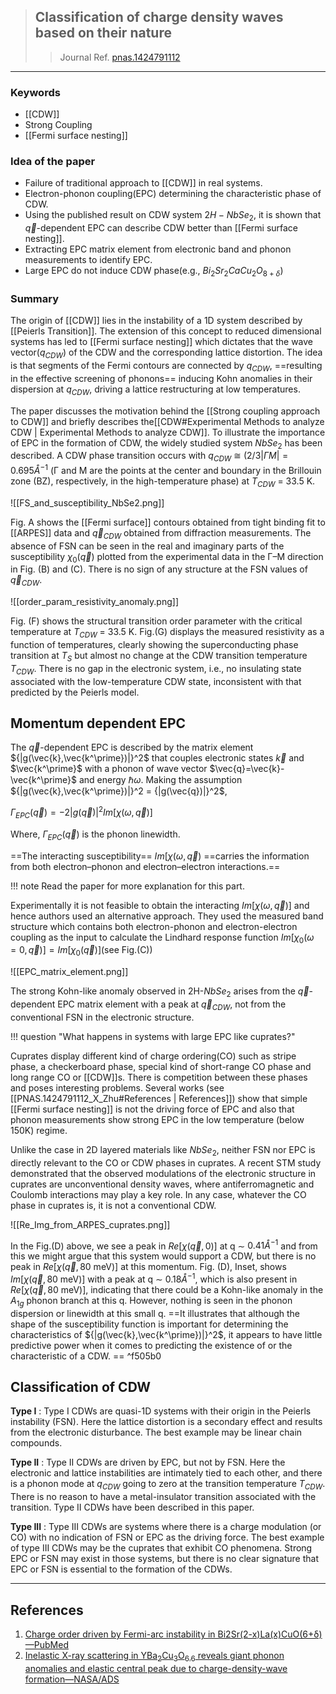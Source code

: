 > ## Classification of charge density waves based on their nature
>>Journal Ref. [pnas.1424791112](https://doi.org/10.1073/pnas.1424791112)
--- 

### Keywords 
- [[CDW]]
- Strong Coupling
- [[Fermi surface nesting]]

### Idea of the paper 
- Failure of traditional approach to [[CDW]] in real systems.
- Electron-phonon coupling(EPC) determining the characteristic phase of CDW.
- Using the published result on CDW system $2H-NbSe_2$, it is shown that $\vec{q}$-dependent EPC can describe CDW better than [[Fermi surface nesting]].
- Extracting EPC matrix element from electronic band and phonon measurements to identify EPC.
- Large EPC do not induce CDW phase(e.g., $Bi_2Sr_2CaCu_2O_{8+\delta}$)

### Summary 
The origin of [[CDW]] lies in the instability of a 1D system described by [[Peierls Transition]]. The extension of this concept to reduced dimensional systems has led to [[Fermi surface nesting]] which dictates that the wave vector($q_{CDW}$) of the CDW and the corresponding lattice distortion. The idea is that segments of the Fermi contours are connected by $q_{CDW}$, ==resulting in the effective screening of phonons== inducing Kohn anomalies in their dispersion at $q_{CDW}$, driving a lattice restructuring at low temperatures.

The paper discusses the motivation behind the [[Strong coupling approach to CDW]] and briefly describes the[[CDW#Experimental Methods to analyze CDW | Experimental Methods to analyze CDW]]. To illustrate the importance of EPC in the formation of CDW, the widely studied system $NbSe_2$ has been described. A CDW phase transition occurs with $q_{CDW}$ ≅ $(2/3 |\Gamma M| = 0.695 Å^{-1}$ (Γ and M are the points at the center and boundary in the Brillouin zone (BZ), respectively, in the high-temperature phase) at $T_{CDW}$ = 33.5 K.  

![[FS_and_susceptibility_NbSe2.png]]

Fig. A shows the [[Fermi surface]] contours obtained from tight binding fit to [[ARPES]] data and $\vec{q}_{CDW}$ obtained from diffraction measurements. The absence of FSN can be seen in the real and imaginary parts of the susceptibility $\chi_0(\vec{q})$ plotted from the experimental data in the Γ–M direction in Fig. (B) and (C). There is no sign of any structure at the FSN values of $\vec{q}_{CDW}$. 

![[order_param_resistivity_anomaly.png]]

Fig. (F) shows the structural transition order parameter with the critical temperature at $T_{CDW}$ = 33.5 K. Fig.(G) displays the measured resistivity as a function of temperatures, clearly showing the superconducting phase transition at $T_S$ but almost no change at the CDW transition temperature $T_{CDW}$. There is no gap in the electronic system, i.e., no insulating state associated with the low-temperature CDW state, inconsistent with that predicted by the Peierls model. 

## Momentum dependent EPC
The $\vec{q}$-dependent EPC is described by the matrix element ${|g(\vec{k},\vec{k^\prime})|}^2$ that couples electronic states $\vec{k}$ and $\vec{k^\prime}$ with a phonon of wave vector $\vec{q}=\vec{k}-\vec{k^\prime}$ and energy $\hbar \omega$. Making the assumption ${|g(\vec{k},\vec{k^\prime})|}^2 = {|g(\vec{q})|}^2$, 

$\Gamma_{EPC}(\vec{q}) = -2{|g(\vec{q})|}^2 Im[\chi(\omega,\vec{q})]$

Where, $\Gamma_{EPC}(\vec{q})$ is the phonon linewidth. 

==The interacting susceptibility== $Im[\chi(\omega,\vec{q})$ ==carries the information from both electron–phonon and electron–electron interactions.==

!!! note
	Read the paper for more explanation for this part.

Experimentally it is not feasible to obtain the interacting $Im[\chi(\omega,\vec{q})]$ and hence authors used an alternative approach. They used the measured band structure which contains both electron-phonon and electron-electron coupling as the input to calculate the Lindhard response function $Im[\chi_0(\omega =0,\vec{q})] = Im[\chi_0(\vec{q})]$(see Fig.(C))

![[EPC_matrix_element.png]]

The strong Kohn-like anomaly observed in 2H-$NbSe_2$ arises from the $\vec{q}$-dependent EPC matrix element with a peak at $\vec{q}_{CDW}$, not from the conventional FSN in the electronic structure. 

!!! question "What happens in systems with large EPC like cuprates?"

Cuprates display different kind of charge ordering(CO) such as stripe phase, a checkerboard phase, special kind of short-range CO phase and long range CO or [[CDW]]s. There is competition between these phases and poses interesting problems. Several works (see [[PNAS.1424791112_X_Zhu#References | References]]) show that simple [[Fermi surface nesting]] is not the driving force of EPC and also that phonon measurements show strong EPC in the low temperature (below 150K) regime. 

Unlike the case in 2D layered materials like $NbSe_2$, neither FSN nor EPC is directly relevant to the CO or CDW phases in cuprates. A recent STM study demonstrated that the observed modulations of the electronic structure in cuprates are unconventional density waves, where antiferromagnetic and Coulomb interactions may play a key role. In any case, whatever the CO phase in cuprates is, it is not a conventional CDW.

![[Re_Img_from_ARPES_cuprates.png]]

In the Fig.(D) above, we see a peak in $Re[\chi(\vec{q},0)]$ at q ∼ $0.41 Å^{−1}$ and from this we might argue that this system would support a CDW, but there is no peak in $Re[\chi(\vec{q},80 \text{ meV})]$ at this momentum. Fig. (D), Inset, shows $Im[\chi(\vec{q},80 \text{ meV})]$ with a peak at q ∼ $0.18 Å^{−1}$, which is also present in $Re[\chi(\vec{q},80 \text{ meV})]$, indicating that there could be a Kohn-like anomaly in the $A_{1g}$ phonon branch at this q. However, nothing is seen in the phonon dispersion or linewidth at this small q. ==It illustrates that although the shape of the susceptibility function is important for determining the characteristics of ${|g(\vec{k},\vec{k^\prime})|}^2$, it appears to have little predictive power when it comes to predicting the existence of or the characteristic of a CDW. == ^f505b0

## Classification of CDW
**Type I** :
Type I CDWs are quasi-1D systems with their origin in the Peierls instability (FSN). Here the lattice distortion is a secondary effect and results from the electronic disturbance. The best example may be linear chain compounds. 

**Type II** :
Type II CDWs are driven by EPC, but not by FSN. Here the electronic and lattice instabilities are intimately tied to each other, and there is a phonon mode at $q_{CDW}$ going to zero at the transition temperature $T_{CDW}$. There is no reason to have a metal-insulator transition associated with the transition. Type II CDWs have been described in this paper. 

**Type III** :
Type III CDWs are systems where there is a charge modulation (or CO) with no indication of FSN or EPC as the driving force. The best example of type III CDWs may be the cuprates that exhibit CO phenomena. Strong EPC or FSN may exist in those systems, but there is no clear signature that EPC or FSN is essential to the formation of the CDWs.

---

## References
1. [Charge order driven by Fermi-arc instability in Bi2Sr(2-x)La(x)CuO(6+δ)—PubMed](https://pubmed.ncbi.nlm.nih.gov/24356115/)
2. [Inelastic X-ray scattering in YBa<SUB>2</SUB>Cu<SUB>3</SUB>O<SUB>6.6</SUB> reveals giant phonon anomalies and elastic central peak due to charge-density-wave formation—NASA/ADS](https://ui.adsabs.harvard.edu/abs/2014NatPh..10...52L/abstract)



